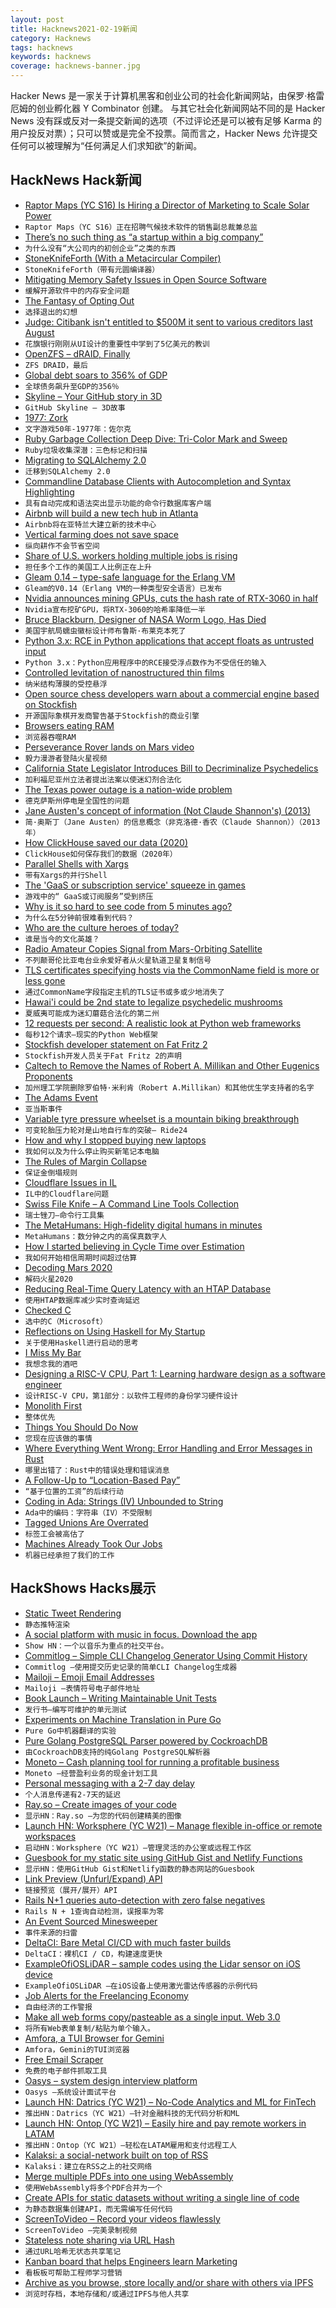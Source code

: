 ```yaml
---
layout: post
title: Hacknews2021-02-19新闻
category: Hacknews
tags: hacknews
keywords: hacknews
coverage: hacknews-banner.jpg
---
```


Hacker News 是一家关于计算机黑客和创业公司的社会化新闻网站，由保罗·格雷厄姆的创业孵化器 Y Combinator 创建。
与其它社会化新闻网站不同的是 Hacker News 没有踩或反对一条提交新闻的选项（不过评论还是可以被有足够 Karma 的用户投反对票）；只可以赞或是完全不投票。简而言之，Hacker News 允许提交任何可以被理解为“任何满足人们求知欲”的新闻。

## HackNews Hack新闻


- [Raptor Maps (YC S16) Is Hiring a Director of Marketing to Scale Solar Power](https://raptormaps.com/jobs/)
- `Raptor Maps（YC S16）正在招聘气候技术软件的销售副总裁兼总监`
- [There’s no such thing as “a startup within a big company”](https://hunterwalk.medium.com/why-theres-no-such-thing-as-a-startup-within-a-big-company-c3003615f3bc)
- `为什么没有“大公司内的初创企业”之类的东西`
- [StoneKnifeForth (With a Metacircular Compiler)](https://github.com/kragen/stoneknifeforth)
- `StoneKnifeForth（带有元圆编译器）`
- [Mitigating Memory Safety Issues in Open Source Software](https://security.googleblog.com/2021/02/mitigating-memory-safety-issues-in-open.html)
- `缓解开源软件中的内存安全问题`
- [The Fantasy of Opting Out](https://thereader.mitpress.mit.edu/the-fantasy-of-opting-out/)
- `选择退出的幻想`
- [Judge: Citibank isn't entitled to $500M it sent to various creditors last August](https://arstechnica.com/tech-policy/2021/02/citibank-just-got-a-500-million-lesson-in-the-importance-of-ui-design/)
- `花旗银行刚刚从UI设计的重要性中学到了5亿美元的教训`
- [OpenZFS – dRAID, Finally](https://klarasystems.com/articles/openzfs-draid-finally/)
- `ZFS DRAID，最后`
- [Global debt soars to 356% of GDP](https://www.axios.com/global-debt-gdp-898959ed-f96a-4c4d-85a3-5d3cc419631f.html)
- `全球债务飙升至GDP的356％`
- [Skyline – Your GitHub story in 3D](https://skyline.github.com/)
- `GitHub Skyline – 3D故事`
- [1977: Zork](https://if50.substack.com/p/1977-zork)
- `文字游戏50年-1977年：佐尔克`
- [Ruby Garbage Collection Deep Dive: Tri-Color Mark and Sweep](https://jemma.dev/blog/gc-mark-and-sweep)
- `Ruby垃圾收集深潜：三色标记和扫描`
- [Migrating to SQLAlchemy 2.0](https://docs.sqlalchemy.org/en/14/changelog/migration_20.html)
- `迁移到SQLAlchemy 2.0`
- [Commandline Database Clients with Autocompletion and Syntax Highlighting](https://www.dbcli.com)
- `具有自动完成和语法突出显示功能的命令行数据库客户端`
- [Airbnb will build a new tech hub in Atlanta](https://www.protocol.com/airbnb-new-tech-hub-atlanta)
- `Airbnb将在亚特兰大建立新的技术中心`
- [Vertical farming does not save space](https://www.lowtechmagazine.com/2021/02/vertical-farming-ecosystem-services.html)
- `纵向耕作不会节省空间`
- [Share of U.S. workers holding multiple jobs is rising](https://www.reuters.com/article/us-usa-economy-multiple-jobs-idUSKBN2AH2PI)
- `担任多个工作的美国工人比例正在上升`
- [Gleam 0.14 – type-safe language for the Erlang VM](https://gleam.run/news/gleam-v0.14-released/)
- `Gleam的V0.14（Erlang VM的一种类型安全语言）已发布`
- [Nvidia announces mining GPUs, cuts the hash rate of RTX-3060 in half](https://blogs.nvidia.com/blog/2021/02/18/geforce-cmp/)
- `Nvidia宣布挖矿GPU，将RTX-3060的哈希率降低一半`
- [Bruce Blackburn, Designer of NASA Worm Logo, Has Died](https://www.nytimes.com/2021/02/18/us/bruce-blackburn-dead.html)
- `美国宇航局蠕虫徽标设计师布鲁斯·布莱克本死了`
- [Python 3.x: RCE in Python applications that accept floats as untrusted input](https://cve.mitre.org/cgi-bin/cvename.cgi?name=CVE-2021-3177)
- `Python 3.x：Python应用程序中的RCE接受浮点数作为不受信任的输入`
- [Controlled levitation of nanostructured thin films](https://advances.sciencemag.org/content/7/7/eabe1127)
- `纳米结构薄膜的受控悬浮`
- [Open source chess developers warn about a commercial engine based on Stockfish](https://lichess.org/blog/YCvy7xMAACIA8007/fat-fritz-2-is-a-rip-off)
- `开源国际象棋开发商警告基于Stockfish的商业引擎`
- [Browsers eating RAM](https://www.flotato.com/post/memory-chrome-safari-flotato)
- `浏览器吞噬RAM`
- [Perseverance Rover lands on Mars video](https://www.youtube.com/watch?v=gm0b_ijaYMQ)
- `毅力漫游者登陆火星视频`
- [California State Legislator Introduces Bill to Decriminalize Psychedelics](https://maps.org/news/media/8885-statement-california-state-legislator-introduces-bill-to-decriminalize-psychedelics)
- `加利福尼亚州立法者提出法案以使迷幻剂合法化`
- [The Texas power outage is a nation-wide problem](https://garrettbattaglia.com/post/texas-power/)
- `德克萨斯州停电是全国性的问题`
- [Jane Austen's concept of information (Not Claude Shannon's) (2013)](https://www.cs.bham.ac.uk/research/projects/cogaff/misc/austen-info.html)
- `简·奥斯丁（Jane Austen）的信息概念（非克洛德·香农（Claude Shannon））（2013年）`
- [How ClickHouse saved our data (2020)](https://mux.com/blog/from-russia-with-love-how-clickhouse-saved-our-data/)
- `ClickHouse如何保存我们的数据（2020年）`
- [Parallel Shells with Xargs](https://www.linuxjournal.com/content/parallel-shells-xargs-utilize-all-your-cpu-cores-unix-and-windows)
- `带有Xargs的并行Shell`
- [The 'GaaS or subscription service' squeeze in games](https://gamediscoverability.substack.com/p/the-gaas-or-subscription-service)
- `游戏中的“ GaaS或订阅服务”受到挤压`
- [Why is it so hard to see code from 5 minutes ago?](https://web.eecs.utk.edu/~azh/blog/yestercode.html)
- `为什么在5分钟前很难看到代码？`
- [Who are the culture heroes of today?](https://statmodeling.stat.columbia.edu/2021/02/16/who-are-the-culture-heroes-of-today/)
- `谁是当今的文化英雄？`
- [Radio Amateur Copies Signal from Mars-Orbiting Satellite](http://www.arrl.org/news/british-columbia-radio-amateur-copies-signal-from-mars-orbiting-satellite)
- `不列颠哥伦比亚电台业余爱好者从火星轨道卫星复制信号`
- [TLS certificates specifying hosts via the CommonName field is more or less gone](https://utcc.utoronto.ca/~cks/space/blog/tech/TLSCertificateCNMostlyGone)
- `通过CommonName字段指定主机的TLS证书或多或少地消失了`
- [Hawai'i could be 2nd state to legalize psychedelic mushrooms](https://www.kitv.com/story/43360017/hawaii-could-be-2nd-state-to-legalize-psychedelic-mushrooms)
- `夏威夷可能成为迷幻蘑菇合法化的第二州`
- [12 requests per second: A realistic look at Python web frameworks](https://suade.org/dev/12-requests-per-second-with-python/)
- `每秒12个请求–现实的Python Web框架`
- [Stockfish developer statement on Fat Fritz 2](https://blog.stockfishchess.org/post/643239805544792064/statement-on-fat-fritz-2)
- `Stockfish开发人员关于Fat Fritz 2的声明`
- [Caltech to Remove the Names of Robert A. Millikan and Other Eugenics Proponents](https://www.caltech.edu/about/news/caltech-to-remove-the-names-of-robert-a-millikan-and-five-other-eugenics-proponents)
- `加州理工学院删除罗伯特·米利肯（Robert A.Millikan）和其他优生学支持者的名字`
- [The Adams Event](https://newsroom.unsw.edu.au/news/science-tech/ancient-relic-points-turning-point-earths-history-42000-years-ago)
- `亚当斯事件`
- [Variable tyre pressure wheelset is a mountain biking breakthrough](https://www.news24.com/ride24/news/variable-tyre-pressure-wheelset-is-a-mountain-biking-breakthrough-20210125)
- `可变轮胎压力轮对是山地自行车的突破– Ride24`
- [How and why I stopped buying new laptops](https://www.lowtechmagazine.com/2020/12/how-and-why-i-stopped-buying-new-laptops.html)
- `我如何以及为什么停止购买新笔记本电脑`
- [The Rules of Margin Collapse](https://www.joshwcomeau.com/css/rules-of-margin-collapse/)
- `保证金倒塌规则`
- [Cloudflare Issues in IL](https://www.cloudflarestatus.com/?feb192021)
- `IL中的Cloudflare问题`
- [Swiss File Knife – A Command Line Tools Collection](http://stahlworks.com/dev/swiss-file-knife.html)
- `瑞士锉刀–命令行工具集`
- [The MetaHumans: High-fidelity digital humans in minutes](https://www.unrealengine.com/en-US/digital-humans)
- `MetaHumans：数分钟之内的高保真数字人`
- [How I started believing in Cycle Time over Estimation](https://www.norberhuis.nl/how-i-started-believing-in-cycle-time-over-estimation/)
- `我如何开始相信周期时间超过估算`
- [Decoding Mars 2020](https://destevez.net/2020/08/decoding-mars-2020/)
- `解码火星2020`
- [Reducing Real-Time Query Latency with an HTAP Database](https://en.pingcap.com/case-studies/reduce-real-time-query-latency-from-0.5s-to-0.01s-with-scale-out-htap-database)
- `使用HTAP数据库减少实时查询延迟`
- [Checked C](https://github.com/microsoft/checkedc)
- `选中的C（Microsoft）`
- [Reflections on Using Haskell for My Startup](https://alistairb.dev/reflections-on-haskell-for-startup/)
- `关于使用Haskell进行启动的思考`
- [I Miss My Bar](http://imissmybar.com/)
- `我想念我的酒吧`
- [Designing a RISC-V CPU, Part 1: Learning hardware design as a software engineer](https://mcla.ug/blog/risc-v-cpu-part-1.html)
- `设计RISC-V CPU，第1部分：以软件工程师的身份学习硬件设计`
- [Monolith First](https://martinfowler.com/bliki/MonolithFirst.html)
- `整体优先`
- [Things You Should Do Now](https://secure.phabricator.com/book/phabflavor/article/things_you_should_do_now/)
- `您现在应该做的事情`
- [Where Everything Went Wrong: Error Handling and Error Messages in Rust](https://msirringhaus.github.io/Where-everything-went-wrong/)
- `哪里出错了：Rust中的错误处理和错误消息`
- [A Follow-Up to “Location-Based Pay”](https://blackshaw.substack.com/p/pay-2)
- `“基于位置的工资”的后续行动`
- [Coding in Ada: Strings (IV) Unbounded to String](https://craftofcoding.wordpress.com/2021/02/16/coding-ada-strings-iv-unbounded-to-string/)
- `Ada中的编码：字符串（IV）不受限制`
- [Tagged Unions Are Overrated](https://buttondown.email/nelhage/archive/tagged-unions-are-overrated/)
- `标签工会被高估了`
- [Machines Already Took Our Jobs](https://computerhistory.org/blog/relax-machines-already-took-our-jobs/)
- `机器已经承担了我们的工作`


## HackShows Hacks展示

- [ Static Tweet Rendering](https://github.com/transitive-bullshit/react-static-tweets)
- `静态推特渲染`
- [ A social platform with music in focus. Download the app](https://syncc.app/)
- `Show HN：一个以音乐为重点的社交平台。`
- [ Commitlog – Simple CLI Changelog Generator Using Commit History](https://github.com/barelyhuman/commitlog)
- `Commitlog –使用提交历史记录的简单CLI Changelog生成器`
- [ Mailoji – Emoji Email Addresses](https://mailoji.com/)
- `Mailoji –表情符号电子邮件地址`
- [ Book Launch – Writing Maintainable Unit Tests](https://principal-it.eu/2021/02/writing-maintainable-unit-tests/)
- `发行书–编写可维护的单元测试`
- [ Experiments on Machine Translation in Pure Go](https://github.com/nlpodyssey/spago/tree/main/cmd/bart#machine-translation)
- `Pure Go中机器翻译的实验`
- [ Pure Golang PostgreSQL Parser powered by CockroachDB](https://github.com/auxten/postgresql-parser)
- `由CockroachDB支持的纯Golang PostgreSQL解析器`
- [ Moneto – Cash planning tool for running a profitable business](https://monetohq.com/producthunt)
- `Moneto –经营盈利业务的现金计划工具`
- [ Personal messaging with a 2-7 day delay](https://tardamail.com/)
- `个人消息传递有2-7天的延迟`
- [ Ray.so – Create images of your code](https://ray.so)
- `显示HN：Ray.so –为您的代码创建精美的图像`
- [Launch HN: Worksphere (YC W21) – Manage flexible in-office or remote workspaces](item?id=26167923)
- `启动HN：Worksphere（YC W21）–管理灵活的办公室或远程工作区`
- [ Guesbook for my static site using GitHub Gist and Netlify Functions](https://sunnygolovine.com/guestbook)
- `显示HN：使用GitHub Gist和Netlify函数的静态网站的Guesbook`
- [ Link Preview (Unfurl/Expand) API](https://www.dashkite.com/products/link-preview)
- `链接预览（展开/展开）API`
- [ Rails N+1 queries auto-detection with zero false negatives](https://github.com/charkost/prosopite)
- `Rails N + 1查询自动检测，误报率为零`
- [ An Event Sourced Minesweeper](https://dfarr.github.io/minesweeper)
- `事件来源的扫雷`
- [ DeltaCI: Bare Metal CI/CD with much faster builds](https://deltaci.com)
- `DeltaCI：裸机CI / CD，构建速度更快`
- [ ExampleOfiOSLiDAR – sample codes using the Lidar sensor on iOS device](https://github.com/TokyoYoshida/ExampleOfiOSLiDAR)
- `ExampleOfiOSLiDAR –在iOS设备上使用激光雷达传感器的示例代码`
- [ Job Alerts for the Freelancing Economy](https://www.ginevar.com)
- `自由经济的工作警报`
- [ Make all web forms copy/pasteable as a single input. Web 3.0](https://github.com/treenotation/copypaster)
- `将所有Web表单复制/粘贴为单个输入。 `
- [ Amfora, a TUI Browser for Gemini](https://github.com/makeworld-the-better-one/amfora)
- `Amfora，Gemini的TUI浏览器`
- [ Free Email Scraper](https://freemailscraper.herokuapp.com/)
- `免费的电子邮件抓取工具`
- [ Oasys – system design interview platform](https://getoasys.io/)
- `Oasys –系统设计面试平台`
- [Launch HN: Datrics (YC W21) – No-Code Analytics and ML for FinTech](item?id=26177284)
- `推出HN：Datrics（YC W21）–针对金融科技的无代码分析和ML`
- [Launch HN: Ontop (YC W21) – Easily hire and pay remote workers in LATAM](item?id=26179281)
- `推出HN：Ontop（YC W21）–轻松在LATAM雇用和支付远程工人`
- [ Kalaksi: a social-network built on top of RSS](https://www.kalaksi.com)
- `Kalaksi：建立在RSS之上的社交网络`
- [ Merge multiple PDFs into one using WebAssembly](http://localpdf.tech/)
- `使用WebAssembly将多个PDF合并为一个`
- [ Create APIs for static datasets without writing a single line of code](https://github.com/roapi/roapi#roapi)
- `为静态数据集创建API，而无需编写任何代码`
- [ ScreenToVideo – Record your videos flawlessly](https://screentovideo.com/)
- `ScreenToVideo –完美录制视频`
- [ Stateless note sharing via URL Hash](https://n0tes.github.io)
- `通过URL哈希无状态共享笔记`
- [ Kanban board that helps Engineers learn Marketing](https://phireworks.co/pro/?pro)
- `看板板可帮助工程师学习营销`
- [ Archive as you browse, store locally and/or share with others via IPFS](https://archiveweb.page)
- `浏览时存档，本地存储和/或通过IPFS与他人共享`

